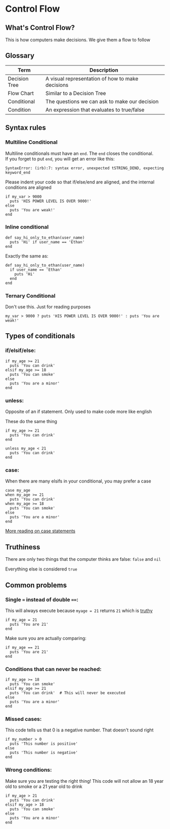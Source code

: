
# Control Flow

## What's Control Flow?
This is how computers make decisions.  We give them a flow to follow

## Glossary
| Term | Description |
| --- | --- |
| Decision Tree | A visual representation of how to make decisions |
| Flow Chart | Similar to a Decision Tree |
| Conditional | The questions we can ask to make our decision |
| Condition | An expression that evaluates to true/false |

## Syntax rules
### Multiline Conditional
Multiline conditionals must have an `end`.  The `end` closes the conditional.    
If you forget to put `end`, you will get an error like this:

`SyntaxError: (irb):7: syntax error, unexpected tSTRING_DEND, expecting keyword_end`

Please indent your code so that if/else/end are aligned, and the internal conditions are aligned

```
if my_var > 9000
  puts 'HIS POWER LEVEL IS OVER 9000!'
else
  puts 'You are weak!'
end
```


### Inline conditional
```
def say_hi_only_to_ethan(user_name)
  puts 'Hi' if user_name == 'Ethan'
end
```

Exactly the same as:
```
def say_hi_only_to_ethan(user_name)
  if user_name == 'Ethan'
    puts 'Hi'
  end
end
```


### Ternary Conditional
Don't use this.  Just for reading purposes

`my_var > 9000 ? puts 'HIS POWER LEVEL IS OVER 9000!' : puts 'You are weak!'`


## Types of conditionals

### if/elsif/else:
```
if my_age >= 21
  puts 'You can drink'
elsif my_age >= 18
  puts 'You can smoke'
else
  puts 'You are a minor'
end
```


### unless:
Opposite of an if statement.  Only used to make code more like english

These do the same thing

```
if my_age >= 21
  puts 'You can drink'
end

unless my_age < 21
  puts 'You can drink'
end
```


### case:
When there are many elsifs in your conditional, you may prefer a case

```
case my_age
when my_age >= 21
  puts 'You can drink'
when my_age >= 18
  puts 'You can smoke'
else
  puts 'You are a minor'
end
```

[More reading on case statements](http://www.skorks.com/2009/08/how-a-ruby-case-statement-works-and-what-you-can-do-with-it/)

## Truthiness
There are only two things that the computer thinks are false: `false` and `nil`

Everything else is considered `true`


## Common problems

### Single `=` instead of double `==`:

This will always execute because `myage = 21` returns `21` which is [truthy](#truthiness)
```
if my_age = 21
  puts 'You are 21'
end
```

Make sure you are actually comparing:
```
if my_age == 21
  puts 'You are 21'
end
```


### Conditions that can never be reached:
```
if my_age >= 18
  puts 'You can smoke'
elsif my_age >= 21
  puts 'You can drink'  # This will never be executed
else
  puts 'You are a minor'
end
```


### Missed cases:
This code tells us that 0 is a negative number.  That doesn't sound right

```
if my_number > 0
  puts 'This number is positive'
else
  puts 'This number is negative'
end
```


### Wrong conditions:
Make sure you are testing the right thing!
This code will not allow an 18 year old to smoke or a 21 year old to drink

```
if my_age > 21
  puts 'You can drink'
elsif my_age > 18
  puts 'You can smoke'
else
  puts 'You are a minor'
end
```
